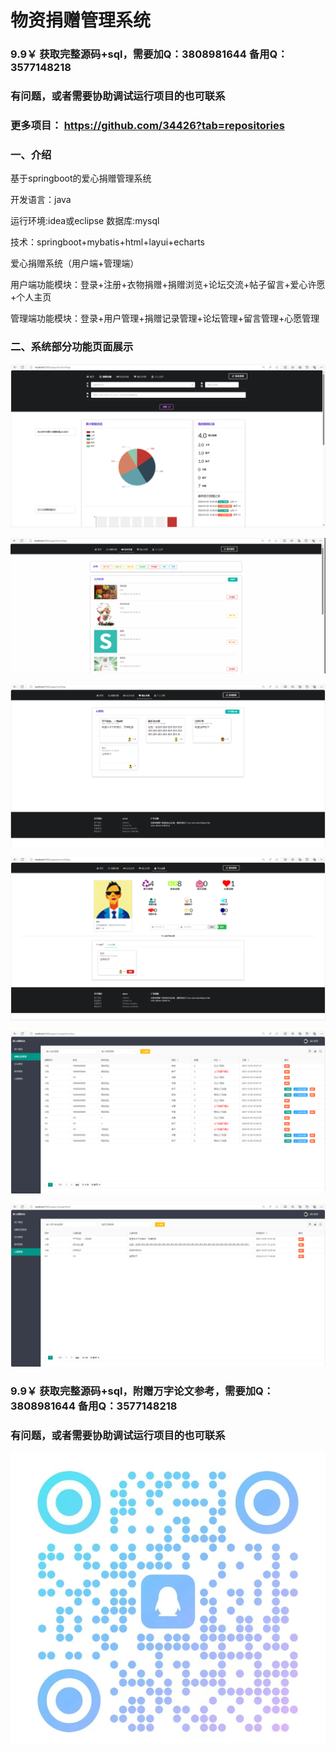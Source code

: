# 物资捐赠管理系统
### 9.9￥ 获取完整源码+sql，需要加Q：3808981644 备用Q：3577148218
### 有问题，或者需要协助调试运行项目的也可联系
### 更多项目： https://github.com/34426?tab=repositories
### 一、介绍

基于springboot的爱心捐赠管理系统

开发语言：java

运行环境:idea或eclipse 数据库:mysql

技术：springboot+mybatis+html+layui+echarts

爱心捐赠系统（用户端+管理端）

用户端功能模块：登录+注册+衣物捐赠+捐赠浏览+论坛交流+帖子留言+爱心许愿+个人主页

管理端功能模块：登录+用户管理+捐赠记录管理+论坛管理+留言管理+心愿管理

### 二、系统部分功能页面展示

![img.png](imgs/img.png)

![img_1.png](imgs/img_1.png)

![img_2.png](imgs/img_2.png)

![img_3.png](imgs/img_3.png)

![img_4.png](imgs/img_4.png)

![img_5.png](imgs/img_5.png)

### 9.9￥ 获取完整源码+sql，附赠万字论文参考，需要加Q：3808981644 备用Q：3577148218
### 有问题，或者需要协助调试运行项目的也可联系
![img.png](img.png)
